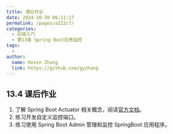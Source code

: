 ```yaml
---
title: 课后作业
date: 2024-10-30 06:11:17
permalink: /pages/a222cf/
categories: 
  - 后端入门
  - 第13章 Spring Boot应用监控
tags: 
  - 
author: 
  name: Kevin Zhang
  link: https://github.com/gyzhang
---
```

## 13.4 课后作业

1. 了解 Spring Boot Actuator 相关概念，阅读[官方文档](https://docs.spring.io/spring-boot/docs/current-SNAPSHOT/reference/html/production-ready-features.html#production-ready)。
2. 练习开发自定义监控端口。
3. 练习使用 Spring Boot Admin 管理和监控 SpringBoot 应用程序。
